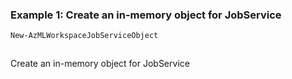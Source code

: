### Example 1: Create an in-memory object for JobService
```powershell
New-AzMLWorkspaceJobServiceObject
```

```output
```

Create an in-memory object for JobService

